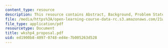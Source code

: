```yaml
---
content_type: resource
description: This resource contains Abstract, Background, Problem Statement.
file: /media/https%3A/open-learning-course-data-rc.s3.amazonaws.com/21w-732-2-introduction-to-technical-communication-ethics-in-science-and-technology-fall-2006/ed1900b840970748ed4e7b005263d528_wkshp4_proposal.pdf
file_type: application/pdf
resourcetype: Document
title: wkshp4_proposal.pdf
uid: ed1900b8-4097-0748-ed4e-7b005263d528
---
```

